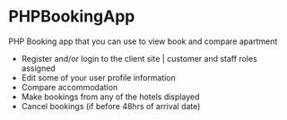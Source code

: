 # PHPBookingApp
 PHP Booking app that you can use to view book and compare apartment

- Register and/or login to the client site | customer and staff roles assigned 
- Edit some of your user profile information
- Compare accommodation
- Make bookings from any of the hotels displayed
- Cancel bookings (if before 48hrs of arrival date)

